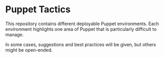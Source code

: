 Puppet Tactics
==============

This repository contains different deployable Puppet environments. Each environment highlights one area of Puppet that is particularly difficult to manage.

In some cases, suggestions and best practices will be given, but others might be open-ended.
